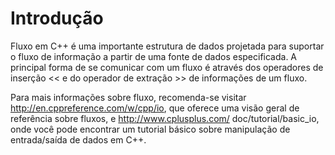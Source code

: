 # Introdução

Fluxo em C++ é uma importante estrutura de dados projetada para suportar o 
fluxo de informação a partir de uma fonte de dados especificada. A principal
forma de se comunicar com um fluxo é através dos operadores de inserção <<
e do operador de extração >> de informações de um fluxo.

Para mais informações sobre fluxo, recomenda-se visitar http://en.cppreference.com/w/cpp/io, que oferece uma visão geral de referência sobre fluxos, e http://www.cplusplus.com/
doc/tutorial/basic_io, onde você pode encontrar um tutorial básico sobre manipulação de 
entrada/saída de dados em C++.

